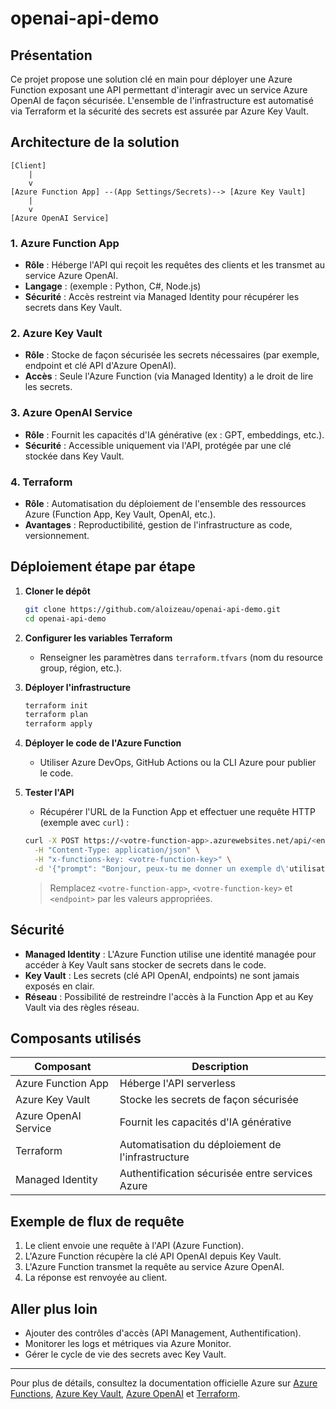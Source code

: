 <!--
README.md for the openai-api-demo project.
This documentation provides an overview of deploying a custom API leveraging Azure OpenAI, secured with Azure Key Vault, and automated using Terraform.
-->

# openai-api-demo

## Présentation

Ce projet propose une solution clé en main pour déployer une Azure Function exposant une API permettant d'interagir avec un service Azure OpenAI de façon sécurisée. L'ensemble de l'infrastructure est automatisé via Terraform et la sécurité des secrets est assurée par Azure Key Vault.

## Architecture de la solution

```
[Client] 
    |
    v
[Azure Function App] --(App Settings/Secrets)--> [Azure Key Vault]
    |
    v
[Azure OpenAI Service]
```

### 1. Azure Function App

- **Rôle** : Héberge l'API qui reçoit les requêtes des clients et les transmet au service Azure OpenAI.
- **Langage** : (exemple : Python, C#, Node.js)
- **Sécurité** : Accès restreint via Managed Identity pour récupérer les secrets dans Key Vault.

### 2. Azure Key Vault

- **Rôle** : Stocke de façon sécurisée les secrets nécessaires (par exemple, endpoint et clé API d'Azure OpenAI).
- **Accès** : Seule l'Azure Function (via Managed Identity) a le droit de lire les secrets.

### 3. Azure OpenAI Service

- **Rôle** : Fournit les capacités d'IA générative (ex : GPT, embeddings, etc.).
- **Sécurité** : Accessible uniquement via l'API, protégée par une clé stockée dans Key Vault.

### 4. Terraform

- **Rôle** : Automatisation du déploiement de l'ensemble des ressources Azure (Function App, Key Vault, OpenAI, etc.).
- **Avantages** : Reproductibilité, gestion de l'infrastructure as code, versionnement.

## Déploiement étape par étape

1. **Cloner le dépôt**
    ```bash
    git clone https://github.com/aloizeau/openai-api-demo.git
    cd openai-api-demo
    ```

2. **Configurer les variables Terraform**
    - Renseigner les paramètres dans `terraform.tfvars` (nom du resource group, région, etc.).

3. **Déployer l'infrastructure**
    ```bash
    terraform init
    terraform plan
    terraform apply
    ```

4. **Déployer le code de l'Azure Function**
    - Utiliser Azure DevOps, GitHub Actions ou la CLI Azure pour publier le code.

5. **Tester l'API**
    - Récupérer l'URL de la Function App et effectuer une requête HTTP (exemple avec `curl`) :
    ```bash
    curl -X POST https://<votre-function-app>.azurewebsites.net/api/<endpoint> \
      -H "Content-Type: application/json" \
      -H "x-functions-key: <votre-function-key>" \
      -d '{"prompt": "Bonjour, peux-tu me donner un exemple d\'utilisation ?"}'
    ```
    > Remplacez `<votre-function-app>`, `<votre-function-key>` et `<endpoint>` par les valeurs appropriées.

## Sécurité

- **Managed Identity** : L'Azure Function utilise une identité managée pour accéder à Key Vault sans stocker de secrets dans le code.
- **Key Vault** : Les secrets (clé API OpenAI, endpoints) ne sont jamais exposés en clair.
- **Réseau** : Possibilité de restreindre l'accès à la Function App et au Key Vault via des règles réseau.

## Composants utilisés

| Composant             | Description                                         |
|-----------------------|-----------------------------------------------------|
| Azure Function App    | Héberge l'API serverless                            |
| Azure Key Vault       | Stocke les secrets de façon sécurisée               |
| Azure OpenAI Service  | Fournit les capacités d'IA générative               |
| Terraform             | Automatisation du déploiement de l'infrastructure   |
| Managed Identity      | Authentification sécurisée entre services Azure      |

## Exemple de flux de requête

1. Le client envoie une requête à l'API (Azure Function).
2. L'Azure Function récupère la clé API OpenAI depuis Key Vault.
3. L'Azure Function transmet la requête au service Azure OpenAI.
4. La réponse est renvoyée au client.

## Aller plus loin

- Ajouter des contrôles d'accès (API Management, Authentification).
- Monitorer les logs et métriques via Azure Monitor.
- Gérer le cycle de vie des secrets avec Key Vault.

---

Pour plus de détails, consultez la documentation officielle Azure sur [Azure Functions](https://docs.microsoft.com/azure/azure-functions/), [Azure Key Vault](https://docs.microsoft.com/azure/key-vault/), [Azure OpenAI](https://learn.microsoft.com/azure/cognitive-services/openai/) et [Terraform](https://learn.microsoft.com/azure/developer/terraform/).
